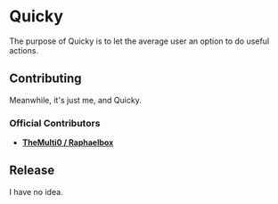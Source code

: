# Quicky

The purpose of Quicky is to let the average user an option to do useful actions.

## Contributing

Meanwhile, it's just me, and Quicky.

### Official Contributors
* [**TheMulti0 / Raphaelbox**](https://github.com/TheMulti0)

## Release

I have no idea.
